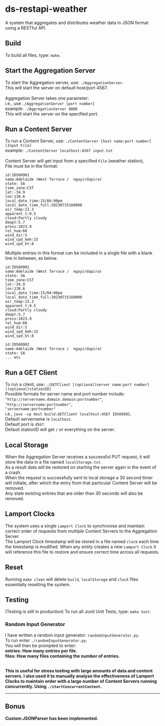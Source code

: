 # ds-restapi-weather

A system that aggregates and distributes weather data in JSON format using a RESTful API.

## Build

To build all files, type: `make`.<br />

## Start the Aggregation Server

To start the Aggregation server, use: `./AggregationServer`.<br />
This will start the server on default host/port 4567.<br /><br />
Aggregation Server takes one parameter:<br />
i.e., use `./AggregationServer [port number]` <br />
example: `./AggregationServer 8080` <br />
This will start the server on the specified port.<br/>

## Run a Content Server

To run a Content Server, use: `./ContentServer [host name:port number] [Input File]` <br/>
example: `./ContentServer localhost:4567 input.txt` <br/><br/>
Content Server will get input from a specified `File` (weather station), <br/>
File must be in the format:<br/>

```
id:IDS60901
name:Adelaide (West Terrace /  ngayirdapira)
state: SA
time_zone:CST
lat:-34.9
lon:138.6
local_date_time:15/04:00pm
local_date_time_full:20230715160000
air_temp:13.3
apparent_t:9.5
cloud:Partly cloudy
dewpt:5.7
press:1023.9
rel_hum:60
wind_dir:S
wind_spd_kmh:15
wind_spd_kt:8
```

Multiple entries in this format can be included in a single file with a blank line in between, as below.<br/>

```
id:IDS60901
name:Adelaide (West Terrace /  ngayirdapira)
state: SA
time_zone:CST
lat:-34.9
lon:138.6
local_date_time:15/04:00pm
local_date_time_full:20230715160000
air_temp:13.3
apparent_t:9.5
cloud:Partly cloudy
dewpt:5.7
press:1023.9
rel_hum:60
wind_dir:S
wind_spd_kmh:15
wind_spd_kt:8

id:IDS60902
name:Adelaide (West Terrace /  ngayirdapira)
state: SA
... etc
```

## Run a GET Client

To run a client, use: `./GETClient [(optional)server name:port number] [(optional)stationID]` <br/>
Possible formats for server name and port number include: <br />
`"http://servername.domain.domain:portnumber"`,<br/>
`"http://servername:portnumber"`,<br/>
`"servername:portnumber"`<br/>
i.e.,
`java -cp dest build.GETClient localhost:4567 IDS60901`. <br />
Default servername is `localhost`.<br/>
Default port is `4567`.<br/>
Default stationID will get `/` or everything on the server.

## Local Storage

When the Aggregation Server receives a successful PUT request, it will store the data in a file named `localStorage.txt`. <br />
As a result data will be restored on starting the server again in the event of a crash.<br/>
When the request is successfully sent to local storage a 30 second timer will initiate, after which the entry from that particular Content Server will be removed.<br/>
Any stale existing entries that are older than 30 seconds will also be removed.<br/>

## Lamport Clocks

The system uses a single `Lamport Clock` to synchronise and maintain correct order of requests from multiple Content Servers to the Aggregation Server. <br/>
The Lamport Clock timestamp will be stored in a file named `clock` each time the timestamp is modified. When any entity creates a new `Lamport Clock` it will reference this file to restore and ensure correct time across all requests.<br/>

## Reset

Running `make clean` will delete `build`, `localStorage` and `clock` files essentially resetting the system.

## Testing

(Testing is still in production)
To run all Junit Unit Tests, type: `make test`. <br />

### Random Input Generator

I have written a random input generator: `randomInputGenerator.py`.<br/>
To run enter `./randomInputGenerator.py`. <br/>
You will then be prompted to enter:<br/>
<b>entries<b>: How many entries per file.<br/>
<b>files<b>: How many files containing the number of entries.<br/><br/>

This is useful for stress testing with large amounts of data and content servers. I also used it to manually analyse the effectiveness of Lamport Clocks to maintain order with a large number of Content Servers running concurrently. Using `./startConcurrentContent`. <br/>

---

## Bonus

Custom JSONParser has been implemented.

